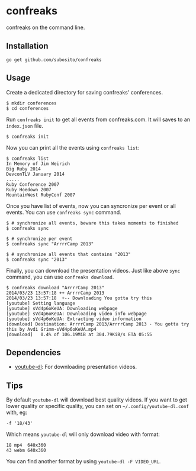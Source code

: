 # confreaks

confreaks on the command line.


## Installation

```
go get github.com/subosito/confreaks
```

## Usage

Create a dedicated directory for saving confreaks' conferences.

```
$ mkdir conferences
$ cd conferences
```

Run `confreaks init` to get all events from confreaks.com. It will saves to an `index.json` file.

```
$ confreaks init
```

Now you can print all the events using `confreaks list`:

```
$ confreaks list
In Memory of Jim Weirich
Big Ruby 2014
DevconTLV January 2014
.....
Ruby Conference 2007
Ruby Hoedown 2007
MountainWest RubyConf 2007
```

Once you have list of events, now you can syncronize per event or all events. You can use `confreaks sync` command.

```
$ # synchronize all events, beware this takes moments to finished
$ confreaks sync

$ # synchronize per event
$ confreaks sync "ArrrrCamp 2013"

$ # synchronize all events that contains "2013"
$ confreaks sync "2013"
```

Finally, you can download the presentation videos. Just like above `sync` command, you can use `confreaks download`.

```
$ confreaks download "ArrrrCamp 2013"
2014/03/23 13:57:18 ++ ArrrrCamp 2013
2014/03/23 13:57:18  +-- Downloading You gotta try this
[youtube] Setting language
[youtube] sVd4p6oKeUA: Downloading webpage
[youtube] sVd4p6oKeUA: Downloading video info webpage
[youtube] sVd4p6oKeUA: Extracting video information
[download] Destination: ArrrrCamp 2013/ArrrrCamp 2013 - You gotta try this by Avdi Grimm-sVd4p6oKeUA.mp4
[download]   0.4% of 106.19MiB at 304.79KiB/s ETA 05:55
```

## Dependencies

- [youtube-dl](https://github.com/rg3/youtube-dl): For downloading presentation videos.

## Tips

By default `youtube-dl` will download best quality videos. If you want to get lower quality or specific quality, you can set on `~/.config/youtube-dl.conf` with, eg:

```
-f '18/43'
```

Which means `youtube-dl` will only download video with format:

```
18 mp4  640x360
43 webm 640x360
```

You can find another format by using `youtube-dl -F VIDEO_URL`.

